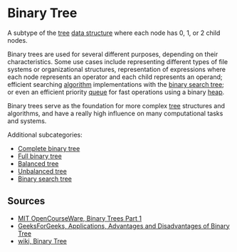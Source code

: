 # Binary Tree

A subtype of the [tree](Computer%20Science/Data%20Structures/tree.md) [data structure](Computer%20Science/Data%20Structures/data%20structure.md) where each node has 0, 1, or 2 child nodes.

Binary trees are used for several different purposes, depending on their characteristics. Some use cases include representing different types of file systems or organizational structures, representation of expressions where each node represents an operator and each child represents an operand; efficient searching [algorithm](Computer%20Science/Algorithms/algorithm.md) implementations with the [binary search tree](Computer%20Science/Data%20Structures/Tree/binary%20search%20tree.md); or even an efficient priority [queue](Computer%20Science/Data%20Structures/queue.md) for fast operations using a binary [heap](Computer%20Science/Data%20Structures/heap.md).

Binary trees serve as the foundation for more complex [tree](Computer%20Science/Data%20Structures/tree.md) structures and algorithms, and have a really high influence on many computational tasks and systems.

Additional subcategories:

- [Complete binary tree](Computer%20Science/Data%20Structures/Tree/complete%20binary%20tree.md)
- [Full binary tree](Computer%20Science/Data%20Structures/Tree/full%20binary%20tree.md)
- [Balanced tree](Computer%20Science/Data%20Structures/Tree/balanced%20tree.md)
- [Unbalanced tree](Computer%20Science/Data%20Structures/Tree/unbalanced%20tree.md)
- [Binary search tree](Computer%20Science/Data%20Structures/Tree/binary%20search%20tree.md)

## Sources

- [MIT OpenCourseWare, Binary Trees Part 1](https://www.youtube.com/watch?v=76dhtgZt38A&list=PLUl4u3cNGP63EdVPNLG3ToM6LaEUuStEY&index=10)
- [GeeksForGeeks, Applications, Advantages and Disadvantages of Binary Tree](https://www.geeksforgeeks.org/applications-advantages-and-disadvantages-of-binary-tree/?ref=lbp)
- [wiki, Binary Tree](https://en.wikipedia.org/wiki/Binary_tree)
